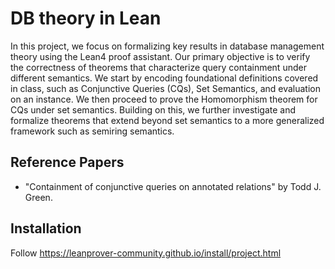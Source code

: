 # DB theory in Lean

In this project, we focus on formalizing key results in database management theory using the Lean4 proof assistant. Our primary objective is to verify the correctness of theorems that characterize query containment under different semantics. We start by encoding foundational definitions covered in class, such as Conjunctive Queries (CQs), Set Semantics, and evaluation on an instance. We then proceed to prove the Homomorphism theorem for CQs under set semantics. Building on this, we further investigate and formalize theorems that extend beyond set semantics to a more generalized framework such as semiring semantics. 

## Reference Papers
- "Containment of conjunctive queries on annotated relations" by Todd J. Green.

## Installation
Follow https://leanprover-community.github.io/install/project.html
